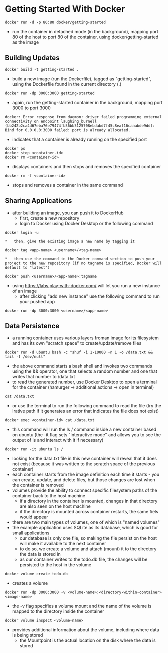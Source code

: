 # Getting Started With Docker
```
docker run -d -p 80:80 docker/getting-started
```
*   run the container in detached mode (in the background), mapping port 80 of the host to port 80 of the container, using docker/getting-started as the image

## Building Updates
```
docker build -t getting-started .
```
*   build a new image (run the Dockerfile), tagged as "getting-started", using the Dockerfile found in the current directory (.)
```
docker run -dp 3000:3000 getting-started
```
*   again, run the getting-started container in the background, mapping port 3000 to port 3000
```
docker: Error response from daemon: driver failed programming external connectivity on endpoint laughing_burnell 
(bb242b2ca4d67eba76e79474fb36bb5125708ebdabd7f45c8eaf16caaabde9dd): Bind for 0.0.0.0:3000 failed: port is already allocated.
```
*   indicates that a container is already running on the specified port
```
docker ps
docker stop <container-id>
docker rm <container-id>
```
*   displays containers and then stops and removes the specified container
```
docker rm -f <container-id>
```
*   stops and removes a container in the same command

## Sharing Applications
*   after building an image, you can push it to DockerHub
    *   first, create a new repository
    *   login to Docker using Docker Desktop or the following command
```
docker login -u
```
    *   then, give the existing image a new name by tagging it
```
docker tag <app-name> <username>/<tag-name>
```
    *   then use the command in the Docker command section to push your project to the new repository (if no tagname is specified, Docker will default to "latest")
```
docker push <username>/<app-name>:tagname
```
*   using https://labs.play-with-docker.com/ will let you run a new instance of an image
    *   after clicking "add new instance" use the following command to run your pushed app
```
docker run -dp 3000:3000 <username>/<app-name>
```

## Data Persistence
*   a running container uses various layers froman image for its filesystem and has its own "scratch space" to create/update/remove files
```
docker run -d ubuntu bash -c "shuf -i 1-10000 -n 1 -o /data.txt && tail -f /dev/null"
```
*   the above command starts a bash shell and invokes two commands using the && operator, one that selects a random number and one that writes that number to /data.txt
*   to read the generated number, use Docker Desktop to open a terminal for the container (hamurger -> additional actions -> open in terminal)
```
cat /data.txt
```
*   or use the terminal to run the following command to read the file (try the lrative path if it generates an error that indicates the file does not exist)
```
docker exec <container-id> cat /data.txt
```
*   this command will run the ls / command inside a new container based on ubuntu (the -it flag sets "interactive mode" and allows you to see the output of ls and interact with it if necessary)
```
docker run -it ubuntu ls /
```
*   looking for the data.txt file in this new container will reveal that it does not exist (because it was written to the scratch space of the previous container)
*   each container starts from the image definition each time it starts - you can create, update, and delete files, but those changes are lost when the container is removed
*   volumes provide the ability to connect specific filesystem paths of the container back to the host machine
    *   if a directory in the container is mounted, changes in that directory are also seen on the host machine
    *   if the directory is mounted across container restarts, the same fiels would appear
*   there are two main types of volumes, one of which is "named volumes"
*   the example application uses SQLite as its database, which is good for small applications
    *   our database is only one file, so making the file persist on the host will make it available to the next container
    *   to do so, we create a volume and attach (mount) it to the directory the data is stored in
    *   as our container writes to the todo.db file, the changes will be persisted to the host in the volume
```
docker volume create todo-db
```
*   creates a volume
```
docker run -dp 3000:3000 -v <volume-name>:<directory-within-container> <image-name>
```
*   the -v flag specifies a volume mount and the name of the volume is mapped to the directory inside the container
```
docker volume inspect <volume-name>
```
*   provides additional information about the volume, including where data is being stored
    *   the Mountpoint is the actual location on the disk where the data is stored